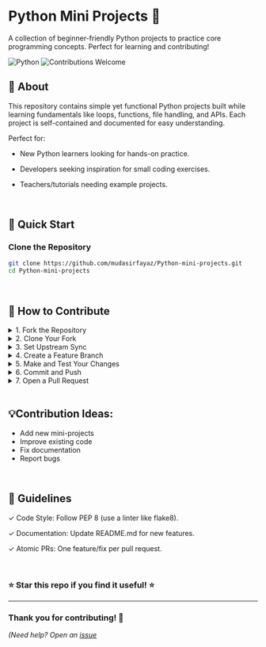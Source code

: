 # Python Mini Projects 🐍

A collection of beginner-friendly Python projects to practice core programming concepts. Perfect for learning and contributing!

![Python](https://img.shields.io/badge/Python-3.8+-blue?logo=python)
![Contributions Welcome](https://img.shields.io/badge/contributions-welcome-brightgreen)


## 📌 About

This repository contains simple yet functional Python projects built while learning fundamentals like loops, functions, file handling, and APIs. Each project is self-contained and documented for easy understanding.

Perfect for:

* New Python learners looking for hands-on practice.

* Developers seeking inspiration for small coding exercises.

* Teachers/tutorials needing example projects.
<br/>

## 🚀 Quick Start

### Clone the Repository
```bash
git clone https://github.com/mudasirfayaz/Python-mini-projects.git
cd Python-mini-projects
```
<br/>

## 🤝 How to Contribute

<details>
<summary>1. Fork the Repository</summary>
<br/>
  
```bash
# Click "Fork" button at top-right of this repo
# (Creates your copy at github.com/your-github-username/Python-mini-projects)
```

<img width="1580" height="392" alt="fork-button" src="https://github.com/user-attachments/assets/0f45b96b-4230-435d-a424-33eecfd0ae78" />
</details>

<details>
<summary>2. Clone Your Fork</summary>
<br/>
  
```bash
git clone https://github.com/your-github-username/Python-mini-projects.git
cd Python-mini-projects
```

> ⚠️ Replace \<your-github-username\>!

</details>

<details>
<summary>3. Set Upstream Sync</summary> 
<br/>
  
```bash
git remote add upstream https://github.com/mudasirfayaz/Python-mini-projects.git
```
</details>

<details>
<summary>4. Create a Feature Branch</summary>
<br/>
  
```bash
git checkout -b <branch-name>
```

</details>

<details>
<summary>5. Make and Test Your Changes</summary>
<br/>

* Add new projects or improve existing ones
* Test your code locally

</details>

<details>
<summary>6. Commit and Push</summary>
<br/>
  
Add the changes with `git add`, `git commit`:

```bash
git add .
git commit -m "<your message>"
```

Push the code _to your repository_.

```bash
git push origin <branch-name>
```

</details>

<details>
<summary>7. Open a Pull Request</summary>
<br/>
  
<img width="1336" height="580" alt="pr-request" src="https://github.com/user-attachments/assets/071fa89b-fb29-4afe-8662-7e944e7ad7a8" />

* Go to your fork on GitHub
* Click "Compare & Pull Request"
* Describe your changes clearly

<br/>

> Pro tip: Run this before pushing to sync with main repo:

```bash
git pull upstream main
```

</details>

<br/>

## 💡Contribution Ideas:

* Add new mini-projects
* Improve existing code
* Fix documentation
* Report bugs

<br/>

## 📌 Guidelines
✓ Code Style: Follow PEP 8 (use a linter like flake8).

✓ Documentation: Update README.md for new features.

✓ Atomic PRs: One feature/fix per pull request.

<br/>

### ⭐ Star this repo if you find it useful! ⭐

<hr/>

### Thank you for contributing! 🌟
*(Need help? Open an [issue](https://github.com/mudasirfayaz/Python-mini-projects/issues)*
